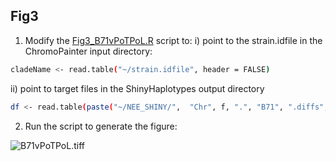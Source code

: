## Fig3
1. Modify the [Fig3_B71vPoTPoL.R](/Fig3/Fig3_B71vPoTPoL.R) script to:
i) point to the strain.idfile in the ChromoPainter input directory:
```bash
cladeName <- read.table("~/strain.idfile", header = FALSE)
```
ii) point to target files in the ShinyHaplotypes output directory
```bash
df <- read.table(paste("~/NEE_SHINY/",  "Chr", f, ".", "B71", ".diffs", sep = ""), header = TRUE, row.names = 1, check.names = FALSE)
```
2. Run the script to generate the figure:

![B71vPoTPoL.tiff](/Fig3/B71vPoTPoL.tiff)
